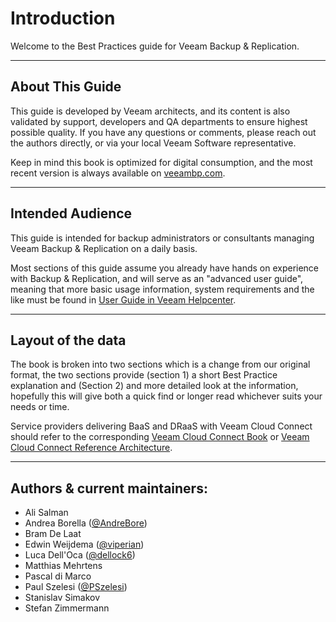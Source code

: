 # Introduction

Welcome to the Best Practices guide for Veeam Backup & Replication.

---
## About This Guide

This guide is developed by Veeam architects, and its content is also validated
by support, developers and QA departments to ensure highest possible quality. If
you have any questions or comments, please reach out the authors directly, or
via your local Veeam Software representative.

Keep in mind this book is optimized for digital consumption, and the most recent version is always
available on [veeambp.com](https://www.veeambp.com).

----

## Intended Audience

This guide is intended for backup administrators or consultants managing Veeam
Backup & Replication on a daily basis.

Most sections of this guide assume you already have hands on experience with
Backup & Replication, and will serve as an "advanced user guide", meaning
that more basic usage information, system requirements and the like must be
found in [User Guide in Veeam Helpcenter](https://www.veeam.com/documentation-guides-datasheets.html).

----
## Layout of the data
The book is broken into two sections which is a change from our original format, the two sections provide (section 1) a short Best Practice explanation and (Section 2) and more detailed look at the information, hopefully this will give both a quick find or longer read whichever suits your needs or time.

Service providers delivering BaaS and DRaaS with Veeam Cloud Connect should
refer to the corresponding
[Veeam Cloud Connect Book](https://www.vccbook.io/) or [Veeam Cloud Connect Reference Architecture](https://www.veeam.com/wp-cloud-connect-reference-architecture-v9.html).

----
## Authors & current maintainers:

* Ali Salman
* Andrea Borella ([@AndreBore](https://twitter.com/andrebore))
* Bram De Laat
* Edwin Weijdema ([@viperian](https://twitter.com/viperian))
* Luca Dell'Oca ([@dellock6](https://twitter.com/dellock6))
* Matthias Mehrtens
* Pascal di Marco
* Paul Szelesi ([@PSzelesi](https://twitter.com/PSzelesi))
* Stanislav Simakov
* Stefan Zimmermann
